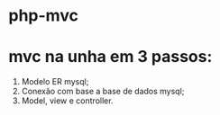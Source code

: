 # php-mvc
# mvc na unha em 3 passos:

1. Modelo ER mysql;
2. Conexão com base a base de dados mysql;
3. Model, view e controller.
